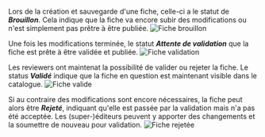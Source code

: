 Lors de la création et sauvegarde d'une fiche, celle-ci a le statut de ***Brouillon***. Cela indique que la fiche va encore subir des modifications ou n'est simplement pas prêtre à être publiée. 
![Fiche brouillon](assets/review/reviewer-brouillon.png)

Une fois les modifications terminée, le statut ***Attente de validation*** que la fiche est prête à être validée et publiée. 
![Fiche validation](assets/review/reviewer-attente.png)

Les reviewers ont maintenat la possibilité de valider ou rejeter la fiche. Le status ***Validé*** indique que la fiche en question est maintenant visible dans le catalogue. 
![Fiche valide](assets/review/reviewer-valide.png)

Si au contraire des modifications sont encore nécessaires, la fiche peut alors être ***Rejeté***, indiquant qu'elle est passée par la validation mais n'a pas été acceptée. Les (super-)éditeurs peuvent y apporter des changements et la soumettre de nouveau pour validation. 
![Fiche rejetée](assets/review/reviewer-rejete.png)